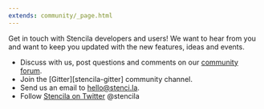 ```yaml
---
extends: community/_page.html
---
```

Get in touch with Stencila developers and users! We want to hear from you and
want to keep you updated with the new features, ideas and events.

* Discuss with us, post questions and comments on our [community forum][community-forum].
* Join the [Gitter][stencila-gitter] community channel.
* Send us an email to [hello@stenci.la][contact].
* Follow [Stencila on Twitter][stencila-twitter] @stencila

[contact]: mailto:hello@stenci.la
[community-forum]: http://community.stenci.la/
[stencila-site]: http://stenci.la/
[stencila-repo]: https://github.com/stencila/stencila
[stencila-twitter]: https://twitter.com/stencila
